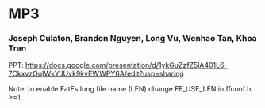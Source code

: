 # MP3
### Joseph Culaton, Brandon Nguyen, Long Vu, Wenhao Tan, Khoa Tran
PPT: https://docs.google.com/presentation/d/1ykGuZzfZ5lA401L6-7CkxvzOqIWkYJUvk9kvEWWPY6A/edit?usp=sharing
<br/>

Note: to enable FatFs long file name (LFN) change FF_USE_LFN in ffconf.h >=1
<br/>

